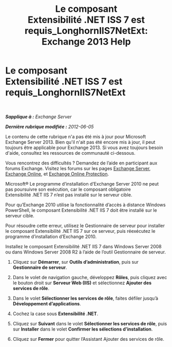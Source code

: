 ﻿---
title: 'Le composant Extensibilité .NET ISS 7 est requis_LonghornIIS7NetExt: Exchange 2013 Help'
TOCTitle: Le composant Extensibilité .NET ISS 7 est requis_LonghornIIS7NetExt
ms:assetid: 8b481626-b68a-4fba-b66e-a02c03856bfd
ms:mtpsurl: https://technet.microsoft.com/fr-fr/library/ms.exch.setupreadiness.longhorniis7netext(v=EXCHG.150)
ms:contentKeyID: 50478650
ms.date: 05/23/2018
mtps_version: v=EXCHG.150
ms.translationtype: MT
---

# Le composant Extensibilité .NET ISS 7 est requis\_LonghornIIS7NetExt

 

_**Sapplique à :** Exchange Server_

_**Dernière rubrique modifiée :** 2012-06-05_

Le contenu de cette rubrique n'a pas été mis à jour pour Microsoft Exchange Server 2013. Bien qu'il n'ait pas été encore mis à jour, il peut toujours être applicable pour Exchange 2013. Si vous avez toujours besoin d'aide, consultez les ressources de communauté ci-dessous.

Vous rencontrez des difficultés ? Demandez de l’aide en participant aux forums Exchange. Visitez les forums sur les pages [Exchange Server](https://go.microsoft.com/fwlink/p/?linkid=60612), [Exchange Online](https://go.microsoft.com/fwlink/p/?linkid=267542), et [Exchange Online Protection](https://go.microsoft.com/fwlink/p/?linkid=285351).

Microsoft® Le programme d’installation d’Exchange Server 2010 ne peut pas poursuivre son exécution, car le composant obligatoire Extensibilité .NET IIS 7 n’est pas installé sur le serveur cible.

Pour qu’Exchange 2010 utilise la fonctionnalité d’accès à distance Windows PowerShell, le composant Extensibilité .NET IIS 7 doit être installé sur le serveur cible.

Pour résoudre cette erreur, utilisez le Gestionnaire de serveur pour installer le composant Extensibilité .NET IIS 7 sur ce serveur, puis réexécutez le programme d’installation d’Exchange 2010.

Installez le composant Extensibilité .NET IIS 7 dans Windows Server 2008 ou dans Windows Server 2008 R2 à l’aide de l’outil Gestionnaire de serveur.

1.  Cliquez sur **Démarrer**, sur **Outils d’administration**, puis sur **Gestionnaire de serveur**.

2.  Dans le volet de navigation gauche, développez **Rôles**, puis cliquez avec le bouton droit sur **Serveur Web (IIS)** et sélectionnez **Ajouter des services de rôle**.

3.  Dans le volet **Sélectionner les services de rôle**, faites défiler jusqu’à **Développement d’applications**.

4.  Cochez la case sous **Extensibilité .NET**.

5.  Cliquez sur **Suivant** dans le volet **Sélectionner les services de rôle**, puis sur **Installer** dans le volet **Confirmer les sélections d’installation**.

6.  Cliquez sur **Fermer** pour quitter l’Assistant Ajouter des services de rôle.

